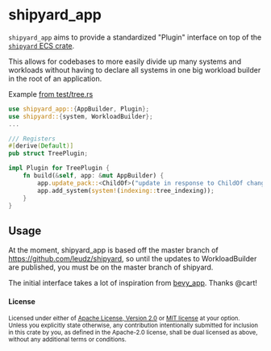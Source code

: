 # shipyard_app

`shipyard_app` aims to provide a standardized "Plugin" interface on top of the [`shipyard` ECS crate](https://github.com/leudz/shipyard).

This allows for codebases to more easily divide up many systems and workloads without having to declare all systems in one big workload builder in the root of an application.

Example [from test/tree.rs](https://github.com/storyai/shipyard_app/blob/master/src/test/tree.rs)

```rust
use shipyard_app::{AppBuilder, Plugin};
use shipyard::{system, WorkloadBuilder};
...

/// Registers
#[derive(Default)]
pub struct TreePlugin;

impl Plugin for TreePlugin {
    fn build(&self, app: &mut AppBuilder) {
        app.update_pack::<ChildOf>("update in response to ChildOf changes");
        app.add_system(system!(indexing::tree_indexing));
    }
}
```

## Usage

At the moment, shipyard_app is based off the master branch of https://github.com/leudz/shipyard, so until the updates to WorkloadBuilder are published, you must be on the master branch of shipyard.

The initial interface takes a lot of inspiration from [bevy_app]. Thanks @cart!

[bevy_app]: https://github.com/bevyengine/bevy/tree/b925e22949ee1ca990dfc6a678d8e4636cae5271/crates/bevy_app

#### License

<sup>
Licensed under either of <a href="LICENSE-APACHE">Apache License, Version
2.0</a> or <a href="LICENSE-MIT">MIT license</a> at your option.
</sup>

<br>

<sub>
Unless you explicitly state otherwise, any contribution intentionally submitted
for inclusion in this crate by you, as defined in the Apache-2.0 license, shall
be dual licensed as above, without any additional terms or conditions.
</sub>
